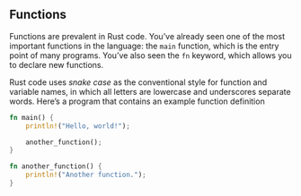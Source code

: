 ## Functions

Functions are prevalent in Rust code. You’ve already seen one of the most
important functions in the language: the `main` function, which is the entry
point of many programs. You’ve also seen the `fn` keyword, which allows you to
declare new functions.

Rust code uses _snake case_ as the conventional style for function and variable
names, in which all letters are lowercase and underscores separate words.
Here’s a program that contains an example function definition

```rust
fn main() {
    println!("Hello, world!");

    another_function();
}

fn another_function() {
    println!("Another function.");
}


```
